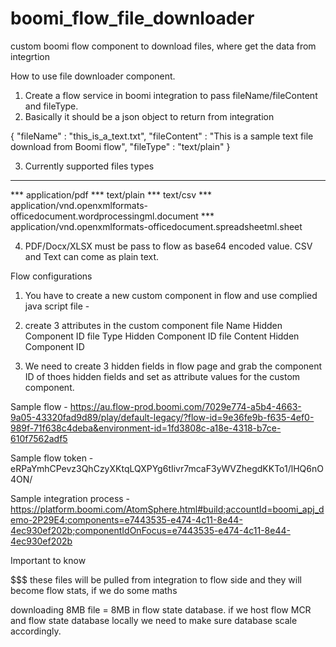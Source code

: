 # boomi_flow_file_downloader
custom boomi flow component to download files, where get the data from integrtion

How to use file downloader component.

1. Create a flow service in boomi integration to pass fileName/fileContent and fileType.
2. Basically it should be a json object to return from integration

{
"fileName" : "this_is_a_text.txt",
"fileContent" : "This is a sample text file download from Boomi flow",
"fileType" : "text/plain"
}

3. Currently supported files types
-----------------------------------   
*** application/pdf
*** text/plain
*** text/csv
*** application/vnd.openxmlformats-officedocument.wordprocessingml.document
*** application/vnd.openxmlformats-officedocument.spreadsheetml.sheet

4. PDF/Docx/XLSX must be pass to flow as base64 encoded value. CSV and Text can come as plain text.

Flow configurations

1. You have to create a new custom component in flow and use complied java script file -
2. create 3 attributes in the custom component
  file Name Hidden Component ID
  file Type Hidden Component ID
  file Content Hidden Component ID

3. We need to create 3 hidden fields in flow page and grab the component ID of thoes hidden fields and set as attribute values for the custom component.


Sample flow - https://au.flow-prod.boomi.com/7029e774-a5b4-4663-9a05-43320fad9d89/play/default-legacy/?flow-id=9e36fe9b-f635-4ef0-989f-71f638c4deba&environment-id=1fd3808c-a18e-4318-b7ce-610f7562adf5

Sample flow token - eRPaYmhCPevz3QhCzyXKtqLQXPYg6tIivr7mcaF3yWVZhegdKKTo1/lHQ6nO4ON/

Sample integration process - https://platform.boomi.com/AtomSphere.html#build;accountId=boomi_apj_demo-2P29E4;components=e7443535-e474-4c11-8e44-4ec930ef202b;componentIdOnFocus=e7443535-e474-4c11-8e44-4ec930ef202b

Important to know

$$$$$$$$$$$ these files will be pulled from integration to flow side and they will become flow stats, if we do some maths

downloading 8MB file = 8MB in flow state database. if we host flow MCR and flow state database locally we need to make sure database scale accordingly. 




